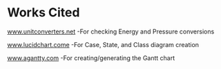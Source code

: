 # Works Cited

www.unitconverters.net
-For checking Energy and Pressure conversions

www.lucidchart.come
-For Case, State, and Class diagram creation

www.agantty.com
-For creating/generating the Gantt chart
